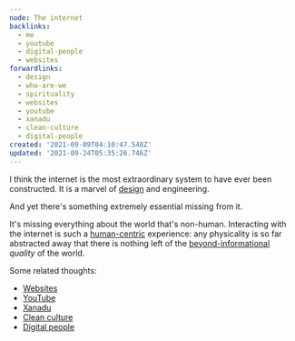 ```yaml
---
node: The internet
backlinks:
  - me
  - youtube
  - digital-people
  - websites
forwardlinks:
  - design
  - who-are-we
  - spirituality
  - websites
  - youtube
  - xanadu
  - clean-culture
  - digital-people
created: '2021-09-09T04:10:47.548Z'
updated: '2021-09-24T05:35:26.746Z'
---
```

I think the internet is the most extraordinary system to have ever been constructed. It is a marvel of [design](design.md) and engineering. 

And yet there's something extremely essential missing from it. 

It's missing everything about the world that's non-human. Interacting with the internet is such a [human-centric](who-are-we.md) experience: any physicality is so far abstracted away that there is nothing left of the [beyond-informational](spirituality.md) *quality* of the world.


Some related thoughts:

- [Websites](websites.md)
- [YouTube](youtube.md)
- [Xanadu](xanadu.md)
- [Clean culture](clean-culture.md)
- [Digital people](digital-people.md)
